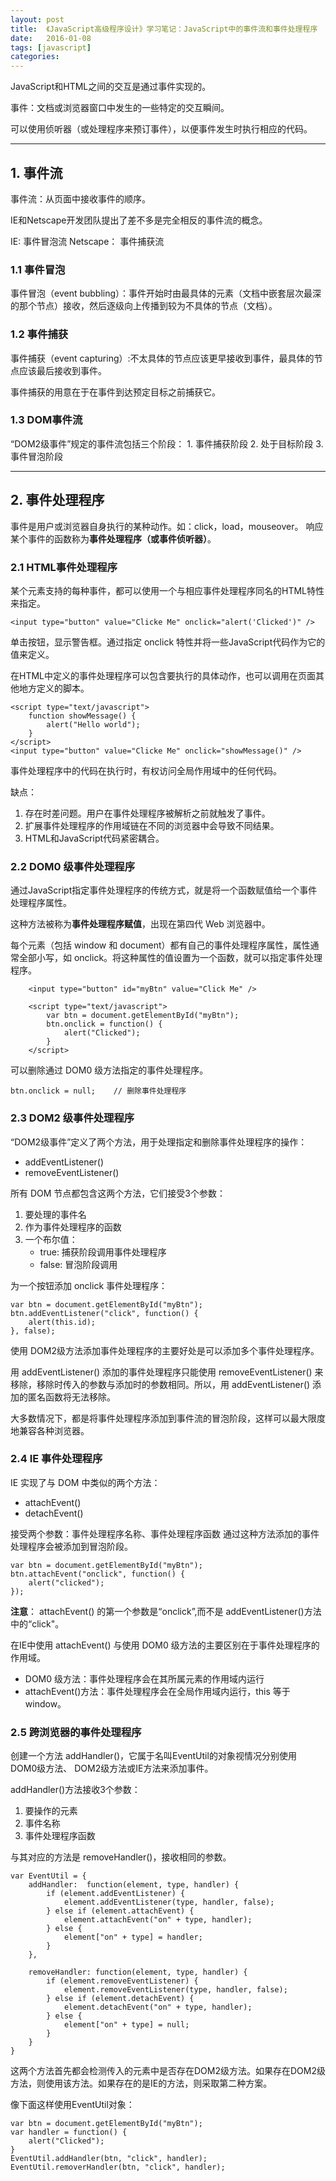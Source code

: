 ```yaml
---
layout: post
title:  《JavaScript高级程序设计》学习笔记：JavaScript中的事件流和事件处理程序
date:   2016-01-08
tags: [javascript]
categories: 
---
```



JavaScript和HTML之间的交互是通过事件实现的。

事件：文档或浏览器窗口中发生的一些特定的交互瞬间。

可以使用侦听器（或处理程序来预订事件），以便事件发生时执行相应的代码。

***

## 1. 事件流

事件流：从页面中接收事件的顺序。

IE和Netscape开发团队提出了差不多是完全相反的事件流的概念。

IE: 事件冒泡流
Netscape： 事件捕获流


### 1.1 事件冒泡

事件冒泡（event bubbling）：事件开始时由最具体的元素（文档中嵌套层次最深的那个节点）接收，然后逐级向上传播到较为不具体的节点（文档）。


### 1.2 事件捕获

事件捕获（event capturing）:不太具体的节点应该更早接收到事件，最具体的节点应该最后接收到事件。

事件捕获的用意在于在事件到达预定目标之前捕获它。

<!-- more -->

### 1.3 DOM事件流

“DOM2级事件”规定的事件流包括三个阶段：
    1. 事件捕获阶段
    2. 处于目标阶段
    3. 事件冒泡阶段

***

## 2. 事件处理程序
事件是用户或浏览器自身执行的某种动作。如：click，load，mouseover。
响应某个事件的函数称为**事件处理程序（或事件侦听器）**。

### 2.1 HTML事件处理程序

某个元素支持的每种事件，都可以使用一个与相应事件处理程序同名的HTML特性来指定。

    <input type="button" value="Clicke Me" onclick="alert('Clicked')" />

单击按钮，显示警告框。通过指定 onclick 特性并将一些JavaScript代码作为它的值来定义。

在HTML中定义的事件处理程序可以包含要执行的具体动作，也可以调用在页面其他地方定义的脚本。

    <script type="text/javascript">
        function showMessage() {
            alert("Hello world");
        }
    </script>
    <input type="button" value="Clicke Me" onclick="showMessage()" />

事件处理程序中的代码在执行时，有权访问全局作用域中的任何代码。

缺点：

1. 存在时差问题。用户在事件处理程序被解析之前就触发了事件。
2. 扩展事件处理程序的作用域链在不同的浏览器中会导致不同结果。
3. HTML和JavaScript代码紧密耦合。


### 2.2 DOM0 级事件处理程序

通过JavaScript指定事件处理程序的传统方式，就是将一个函数赋值给一个事件处理程序属性。

这种方法被称为**事件处理程序赋值**，出现在第四代 Web 浏览器中。

每个元素（包括 window 和 document）都有自己的事件处理程序属性，属性通常全部小写，如 onclick。将这种属性的值设置为一个函数，就可以指定事件处理程序。

        <input type="button" id="myBtn" value="Click Me" />
        
        <script type="text/javascript">
            var btn = document.getElementById("myBtn");
            btn.onclick = function() {
                alert("Clicked");
            }
        </script>

可以删除通过 DOM0 级方法指定的事件处理程序。

    btn.onclick = null;    // 删除事件处理程序


### 2.3 DOM2 级事件处理程序

“DOM2级事件”定义了两个方法，用于处理指定和删除事件处理程序的操作：

- addEventListener()
- removeEventListener()

所有 DOM 节点都包含这两个方法，它们接受3个参数：

1. 要处理的事件名
2. 作为事件处理程序的函数
3. 一个布尔值：
    - true: 捕获阶段调用事件处理程序
    - false: 冒泡阶段调用
    
为一个按钮添加 onclick 事件处理程序：

    var btn = document.getElementById("myBtn");
    btn.addEventListener("click", function() {
        alert(this.id);
    }, false);

使用 DOM2级方法添加事件处理程序的主要好处是可以添加多个事件处理程序。

用 addEventListener() 添加的事件处理程序只能使用 removeEventListener() 来移除，移除时传入的参数与添加时的参数相同。所以，用 addEventListener() 添加的匿名函数将无法移除。

大多数情况下，都是将事件处理程序添加到事件流的冒泡阶段，这样可以最大限度地兼容各种浏览器。


### 2.4 IE 事件处理程序

IE 实现了与 DOM 中类似的两个方法：
  
- attachEvent()
- detachEvent()

接受两个参数：事件处理程序名称、事件处理程序函数
通过这种方法添加的事件处理程序会被添加到冒泡阶段。

    var btn = document.getElementById("myBtn");
    btn.attachEvent("onclick", function() {
        alert("clicked");
    });

**注意**： attachEvent() 的第一个参数是“onclick”,而不是 addEventListener()方法中的“click"。

在IE中使用 attachEvent() 与使用 DOM0 级方法的主要区别在于事件处理程序的作用域。

- DOM0 级方法：事件处理程序会在其所属元素的作用域内运行
- attachEvent()方法：事件处理程序会在全局作用域内运行，this 等于 window。


### 2.5 跨浏览器的事件处理程序

创建一个方法 addHandler()，它属于名叫EventUtil的对象视情况分别使用 DOM0级方法、 DOM2级方法或IE方法来添加事件。

addHandler()方法接收3个参数：

1. 要操作的元素
2. 事件名称
3. 事件处理程序函数

与其对应的方法是 removeHandler()，接收相同的参数。

    var EventUtil = {
        addHandler:  function(element, type, handler) {
            if (element.addEventListener) {
                element.addEventListener(type, handler, false);
            } else if (element.attachEvent) {
                element.attachEvent("on" + type, handler);
            } else {
                element["on" + type] = handler;
            }
        },

        removeHandler: function(element, type, handler) {
            if (element.removeEventListener) {
                element.removeEventListener(type, handler, false);
            } else if (element.detachEvent) {
                element.detachEvent("on" + type, handler);
            } else {
                element["on" + type] = null;
            }
        }
    }

这两个方法首先都会检测传入的元素中是否存在DOM2级方法。如果存在DOM2级方法，则使用该方法。如果存在的是IE的方法，则采取第二种方案。

像下面这样使用EventUtil对象：

    var btn = document.getElementById("myBtn");
    var handler = function() {
        alert("Clicked");
    }
    EventUtil.addHandler(btn, "click", handler);
    EventUtil.removerHandler(btn, "click", handler);



    
